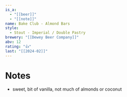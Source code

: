 ```yaml
---
is_a:
  - "[[beer]]"
  - "[[note]]"
name: Bake Club - Almond Bars
style:
  - Stout - Imperial / Double Pastry
brewery: "[[Dewey Beer Company]]"
abv: 12
rating: "👍"
last: "[[2024-02]]"
---
```

# Notes
- sweet, bit of vanilla, not much of almonds or coconut